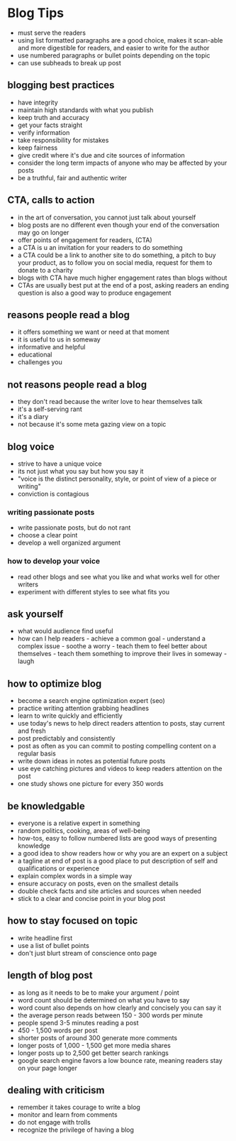 # Blog Tips

- must serve the readers
- using list formatted paragraphs are a good choice, makes it scan-able and more digestible for readers, and easier to write for the author
- use numbered paragraphs or bullet points depending on the topic
- can use subheads to break up post 


## blogging best practices

- have integrity
- maintain high standards with what you publish
- keep truth and accuracy
- get your facts straight 
- verify information 
- take responsibility for mistakes
- keep fairness
- give credit where it's due and cite sources of information
- consider the long term impacts of anyone who may be affected by your posts
- be a truthful, fair and authentic writer


## CTA, calls to action

- in the art of conversation, you cannot just talk about yourself 
- blog posts are no different even though your end of the conversation may go on longer
- offer points of engagement for readers, (CTA)
- a CTA is u an invitation for your readers to do something
- a CTA could be a link to another site to do something, a pitch to buy your product, as to follow you on social media, request for them to donate to a charity
- blogs with CTA have much higher engagement rates than blogs without 
- CTAs are usually best put at the end of a post, asking readers an ending question is also a good way to produce engagement

## reasons people read a blog
- it offers something we want or need at that moment
- it is useful to us in someway
- informative and helpful
- educational 
- challenges you

## not reasons people read a blog

- they don't read because the writer love to hear themselves talk
- it's a self-serving rant 
- it's a diary  
- not because it's some meta gazing view on a topic

## blog voice

- strive to have a unique voice 
- its not just what you say but how you say it 
- "voice is the distinct personality, style, or point of view of a piece or writing"
- conviction is contagious

### writing passionate posts

- write passionate posts, but do not rant
- choose a clear point
- develop a well organized argument

### how to develop your voice

- read other blogs and see what you like and what works well for other writers
- experiment with different styles to see what fits you 

## ask yourself

- what would audience find useful
- how can I help readers 
        - achieve a common goal
        - understand a complex issue
        - soothe a worry
        - teach them to feel better about themselves 
        - teach them something to improve their lives in someway 
        - laugh 

## how to optimize blog

- become a search engine optimization expert (seo)
- practice writing attention grabbing headlines
- learn to write quickly and efficiently 
- use today's news to help direct readers attention to posts, stay current and fresh
- post predictably and consistently
- post as often as you can commit to posting compelling content on a regular basis
- write down ideas in notes as potential future posts
- use eye catching pictures and videos to keep readers attention on the post
- one study shows one picture for every 350 words

## be knowledgable

- everyone is a relative expert in something
- random politics, cooking, areas of well-being
- how-tos, easy to follow numbered lists are good ways of presenting knowledge
- a good idea to show readers how or why you are an expert on a subject
- a tagline at end of post is a good place to put description of self and qualifications or experience
- explain complex words in a simple way
- ensure accuracy on posts, even on the smallest details
- double check facts and site articles and sources when needed
- stick to a clear and concise point in your blog post

## how to stay focused on topic

- write headline first 
- use a list of bullet points
- don't just blurt stream of conscience onto page

## length of blog post

- as long as it needs to be to make your argument / point
- word count should be determined on what you have to say
- word count also depends on how clearly and concisely you can say it
- the average person reads between 150 - 300 words per minute
- people spend 3-5 minutes reading a post
- 450 - 1,500 words per post
- shorter posts of around 300 generate more comments
- longer posts of 1,000 - 1,500 get more media shares
- longer posts up to 2,500 get better search rankings
- google search engine favors a low bounce rate, meaning readers stay on your page longer

## dealing with criticism

- remember it takes courage to write a blog
- monitor and learn from comments
- do not engage with trolls
- recognize the privilege of having a blog
